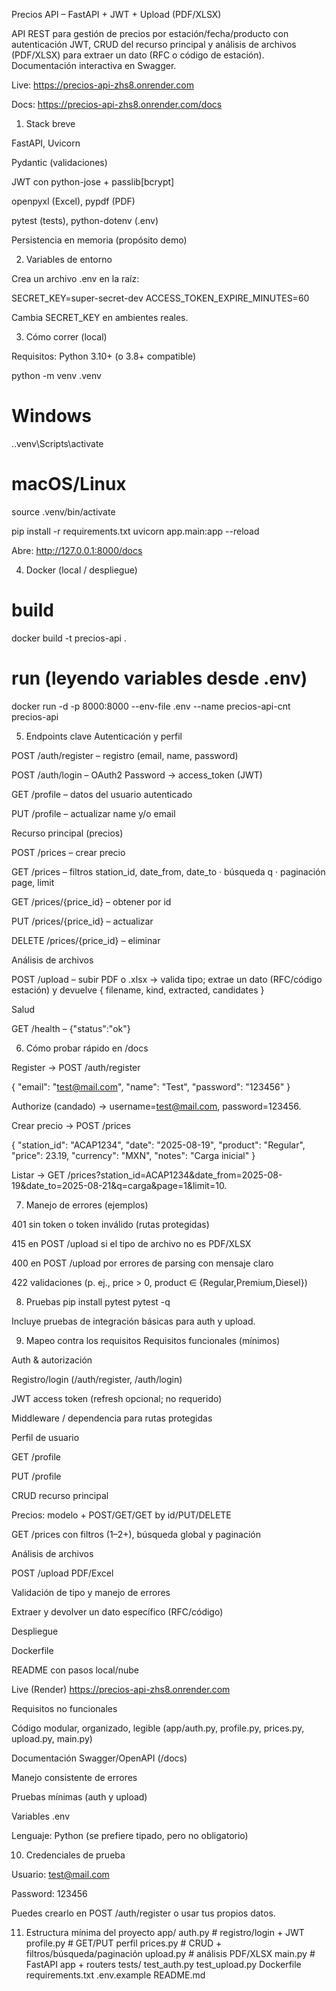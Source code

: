 
Precios API – FastAPI + JWT + Upload (PDF/XLSX)

API REST para gestión de precios por estación/fecha/producto con autenticación JWT, CRUD del recurso principal y análisis de archivos (PDF/XLSX) para extraer un dato (RFC o código de estación). Documentación interactiva en Swagger.

Live: https://precios-api-zhs8.onrender.com

Docs: https://precios-api-zhs8.onrender.com/docs

1) Stack breve

FastAPI, Uvicorn

Pydantic (validaciones)

JWT con python-jose + passlib[bcrypt]

openpyxl (Excel), pypdf (PDF)

pytest (tests), python-dotenv (.env)

Persistencia en memoria (propósito demo)

2) Variables de entorno

Crea un archivo .env en la raíz:

SECRET_KEY=super-secret-dev
ACCESS_TOKEN_EXPIRE_MINUTES=60


Cambia SECRET_KEY en ambientes reales.

3) Cómo correr (local)

Requisitos: Python 3.10+ (o 3.8+ compatible)

python -m venv .venv
# Windows
.\.venv\Scripts\activate
# macOS/Linux
source .venv/bin/activate

pip install -r requirements.txt
uvicorn app.main:app --reload


Abre: http://127.0.0.1:8000/docs

4) Docker (local / despliegue)
# build
docker build -t precios-api .

# run (leyendo variables desde .env)
docker run -d -p 8000:8000 --env-file .env --name precios-api-cnt precios-api

5) Endpoints clave
Autenticación y perfil

POST /auth/register – registro (email, name, password)

POST /auth/login – OAuth2 Password → access_token (JWT)

GET /profile – datos del usuario autenticado

PUT /profile – actualizar name y/o email

Recurso principal (precios)

POST /prices – crear precio

GET /prices – filtros station_id, date_from, date_to · búsqueda q · paginación page, limit

GET /prices/{price_id} – obtener por id

PUT /prices/{price_id} – actualizar

DELETE /prices/{price_id} – eliminar

Análisis de archivos

POST /upload – subir PDF o .xlsx
→ valida tipo; extrae un dato (RFC/código estación) y devuelve { filename, kind, extracted, candidates }

Salud

GET /health – {"status":"ok"}

6) Cómo probar rápido en /docs

Register → POST /auth/register

{ "email": "test@mail.com", "name": "Test", "password": "123456" }


Authorize (candado) → username=test@mail.com, password=123456.

Crear precio → POST /prices

{
  "station_id": "ACAP1234",
  "date": "2025-08-19",
  "product": "Regular",
  "price": 23.19,
  "currency": "MXN",
  "notes": "Carga inicial"
}


Listar → GET /prices?station_id=ACAP1234&date_from=2025-08-19&date_to=2025-08-21&q=carga&page=1&limit=10.

7) Manejo de errores (ejemplos)

401 sin token o token inválido (rutas protegidas)

415 en POST /upload si el tipo de archivo no es PDF/XLSX

400 en POST /upload por errores de parsing con mensaje claro

422 validaciones (p. ej., price > 0, product ∈ {Regular,Premium,Diesel})

8) Pruebas
pip install pytest
pytest -q


Incluye pruebas de integración básicas para auth y upload.

9) Mapeo contra los requisitos
Requisitos funcionales (mínimos)

Auth & autorización

Registro/login  (/auth/register, /auth/login)

JWT access token  (refresh opcional; no requerido)

Middleware / dependencia para rutas protegidas 

Perfil de usuario

GET /profile 

PUT /profile 

CRUD recurso principal

Precios: modelo + POST/GET/GET by id/PUT/DELETE 

GET /prices con filtros (1–2+), búsqueda global y paginación 

Análisis de archivos

POST /upload PDF/Excel 

Validación de tipo y manejo de errores 

Extraer y devolver un dato específico (RFC/código) 

Despliegue

Dockerfile 

README con pasos local/nube 

Live (Render)  https://precios-api-zhs8.onrender.com

Requisitos no funcionales

Código modular, organizado, legible  (app/auth.py, profile.py, prices.py, upload.py, main.py)

Documentación Swagger/OpenAPI  (/docs)

Manejo consistente de errores 

Pruebas mínimas (auth y upload) 

Variables .env 

Lenguaje: Python (se prefiere tipado, pero no obligatorio) 

10) Credenciales de prueba

Usuario: test@mail.com

Password: 123456

Puedes crearlo en POST /auth/register o usar tus propios datos.

11) Estructura mínima del proyecto
app/
  auth.py       # registro/login + JWT
  profile.py    # GET/PUT perfil
  prices.py     # CRUD + filtros/búsqueda/paginación
  upload.py     # análisis PDF/XLSX
  main.py       # FastAPI app + routers
tests/
  test_auth.py
  test_upload.py
Dockerfile
requirements.txt
.env.example
README.md

